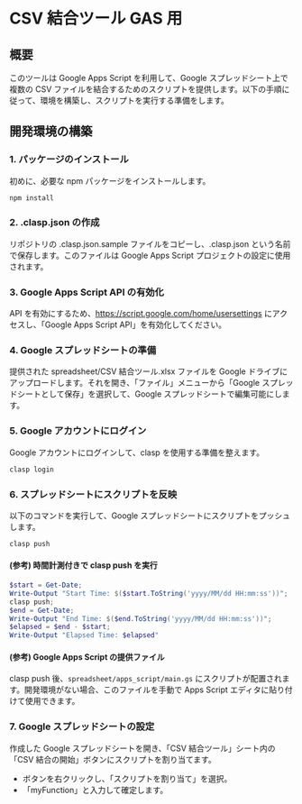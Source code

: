 # CSV 結合ツール GAS 用

## 概要

このツールは Google Apps Script を利用して、Google スプレッドシート上で複数の CSV ファイルを結合するためのスクリプトを提供します。以下の手順に従って、環境を構築し、スクリプトを実行する準備をします。

## 開発環境の構築

### 1. パッケージのインストール

初めに、必要な npm パッケージをインストールします。

```bash
npm install
```

### 2. .clasp.json の作成

リポジトリの .clasp.json.sample ファイルをコピーし、.clasp.json という名前で保存します。このファイルは Google Apps Script プロジェクトの設定に使用されます。

### 3. Google Apps Script API の有効化

API を有効にするため、<https://script.google.com/home/usersettings> にアクセスし、「Google Apps Script API」を有効化してください。

### 4. Google スプレッドシートの準備

提供された spreadsheet/CSV 結合ツール.xlsx ファイルを Google ドライブにアップロードします。それを開き、「ファイル」メニューから「Google スプレッドシートとして保存」を選択して、Google スプレッドシートで編集可能にします。

### 5. Google アカウントにログイン

Google アカウントにログインして、clasp を使用する準備を整えます。

```bash
clasp login
```

### 6. スプレッドシートにスクリプトを反映

以下のコマンドを実行して、Google スプレッドシートにスクリプトをプッシュします。

```bash
clasp push
```

#### (参考) 時間計測付きで clasp push を実行

```powershell
$start = Get-Date;
Write-Output "Start Time: $($start.ToString('yyyy/MM/dd HH:mm:ss'))";
clasp push;
$end = Get-Date;
Write-Output "End Time: $($end.ToString('yyyy/MM/dd HH:mm:ss'))";
$elapsed = $end - $start;
Write-Output "Elapsed Time: $elapsed"
```

#### (参考) Google Apps Script の提供ファイル

clasp push 後、`spreadsheet/apps_script/main.gs` にスクリプトが配置されます。開発環境がない場合、このファイルを手動で Apps Script エディタに貼り付けて使用できます。

### 7. Google スプレッドシートの設定

作成した Google スプレッドシートを開き、「CSV 結合ツール」シート内の「CSV 結合の開始」ボタンにスクリプトを割り当てます。

- ボタンを右クリックし、「スクリプトを割り当て」を選択。
- 「myFunction」と入力して確定します。
